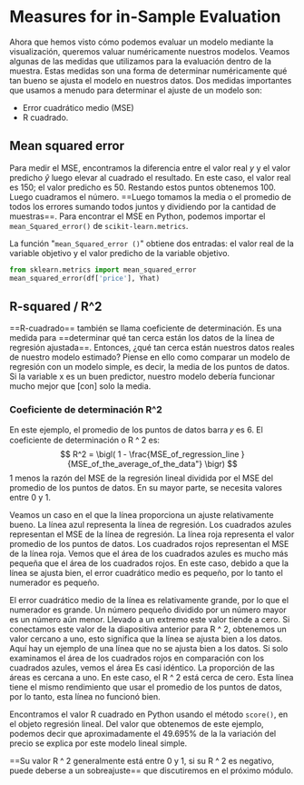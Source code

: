 # Measures for in-Sample Evaluation
Ahora que hemos visto cómo podemos evaluar un modelo mediante la visualización, queremos valuar numéricamente nuestros modelos.
Veamos algunas de las medidas que utilizamos para la evaluación dentro de la muestra.
Estas medidas son una forma de determinar numéricamente qué tan bueno se ajusta el modelo en nuestros datos.
Dos medidas importantes que usamos a menudo para determinar el ajuste de un modelo son: 
- Error cuadrático medio (MSE)
- R cuadrado.

## Mean squared error
Para medir el MSE, encontramos la diferencia entre el valor real $y$ y el valor predicho $\hat{y}$ luego elevar al cuadrado el resultado.
En este caso, el valor real es 150; el valor predicho es 50. Restando estos puntos obtenemos 100.
Luego cuadramos el número.
==Luego tomamos la media o el promedio de todos los errores sumando todos juntos y dividiendo por la cantidad de muestras==.
Para encontrar el MSE en Python, podemos importar el `mean_Squared_error()` de `scikit-learn.metrics`.

La función "`mean_Squared_error ()`" obtiene dos entradas: el valor real de la variable objetivo y el valor predicho de la variable objetivo.
```py
from sklearn.metrics import mean_squared_error
mean_squared_error(df['price'], Yhat)
```

## R-squared / R^2
==R-cuadrado== también se llama coeficiente de determinación. Es una medida para ==determinar qué tan cerca están los datos de la línea de regresión ajustada==. Entonces, ¿qué tan cerca están nuestros datos reales de nuestro modelo estimado?
Piense en ello como comparar un modelo de regresión con un modelo simple, es decir, la media de los puntos de datos. Si la variable x es un buen predictor, nuestro modelo debería funcionar mucho mejor que
[con] solo la media.

### Coeficiente de determinación R^2
En este ejemplo, el promedio de los puntos de datos barra 𝑦  es 6.
El coeficiente de determinación o R ^ 2 es:
$$
R^2 = \bigl( 1 - \frac{MSE_of_regression_line }{MSE_of_the_average_of_the_data"} \bigr)
$$
1 menos la razón del MSE de la regresión lineal dividida por el MSE del promedio de los puntos de datos. En su mayor parte, se necesita
valores entre 0 y 1.

Veamos un caso en el que la línea proporciona un ajuste relativamente bueno.
La línea azul representa la línea de regresión.
Los cuadrados azules representan el MSE de la línea de regresión.
La línea roja representa el valor promedio de los puntos de datos.
Los cuadrados rojos representan el MSE de la línea roja.
Vemos que el área de los cuadrados azules es mucho más pequeña que el área de los cuadrados rojos.
En este caso, debido a que la línea se ajusta bien, el error cuadrático medio es pequeño, por lo tanto el numerador es pequeño.

El error cuadrático medio de la línea es relativamente grande, por lo que el numerador es grande.
Un número pequeño dividido por un número mayor es un número aún menor. 
Llevado a un extremo este valor tiende a cero.
Si conectamos este valor de la diapositiva anterior para R ^ 2, obtenemos un valor cercano a uno, esto significa que la línea se ajusta bien a los datos. Aquí hay un ejemplo de una línea que no se ajusta bien a los datos.
Si solo examinamos el área de los cuadrados rojos en comparación con los cuadrados azules, vemos el área
Es casi idéntico.
La proporción de las áreas es cercana a uno.
En este caso, el R ^ 2 está cerca de cero.
Esta línea tiene el mismo rendimiento que usar el promedio de los puntos de datos, por lo tanto, esta línea no funcionó bien.

Encontramos el valor R cuadrado en Python usando el método `score()`, en el objeto regresión lineal.
Del valor que obtenemos de este ejemplo, podemos decir que aproximadamente el 49.695% de la la variación del precio se explica por este modelo lineal simple.

==Su valor R ^ 2 generalmente está entre 0 y 1, si su R ^ 2 es negativo, puede deberse a un sobreajuste== que discutiremos en el próximo módulo.

